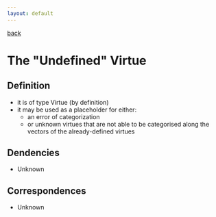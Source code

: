 ```yaml
---
layout: default
---
```

[back](./)

# The "Undefined" Virtue

## Definition


- it is of type Virtue (by definition)
- it may be used as a placeholder for either:
    - an error of categorization
    - or unknown virtues that are not able to be categorised along the vectors of the already-defined virtues



## Dendencies

- Unknown


## Correspondences

- Unknown

